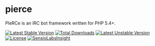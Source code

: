 pierce
======

PIeRCe is an IRC bot framework written for PHP 5.4+.

[![Latest Stable Version](https://poser.pugx.org/garrettw/pierce/v/stable.svg)](https://packagist.org/packages/garrettw/pierce) [![Total Downloads](https://poser.pugx.org/garrettw/pierce/downloads.svg)](https://packagist.org/packages/garrettw/pierce) [![Latest Unstable Version](https://poser.pugx.org/garrettw/pierce/v/unstable.svg)](https://packagist.org/packages/garrettw/pierce) [![License](https://poser.pugx.org/garrettw/pierce/license.svg)](https://packagist.org/packages/garrettw/pierce) [![SensioLabsInsight](https://insight.sensiolabs.com/projects/b685aa59-9df5-410e-8262-3d64b65b4153/mini.png)](https://insight.sensiolabs.com/projects/b685aa59-9df5-410e-8262-3d64b65b4153)
